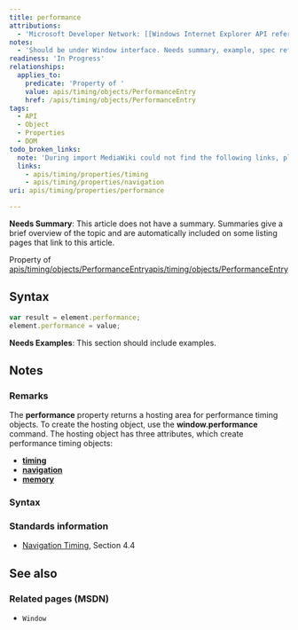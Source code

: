 ```yaml
---
title: performance
attributions:
  - 'Microsoft Developer Network: [[Windows Internet Explorer API reference](http://msdn.microsoft.com/en-us/library/ie/hh828809%28v=vs.85%29.aspx) Article]'
notes:
  - 'Should be under Window interface. Needs summary, example, spec reference'
readiness: 'In Progress'
relationships:
  applies_to:
    predicate: 'Property of '
    value: apis/timing/objects/PerformanceEntry
    href: /apis/timing/objects/PerformanceEntry
tags:
  - API
  - Object
  - Properties
  - DOM
todo_broken_links:
  note: 'During import MediaWiki could not find the following links, please fix and adjust this list.'
  links:
    - apis/timing/properties/timing
    - apis/timing/properties/navigation
uri: apis/timing/properties/performance

---
```

**Needs Summary**: This article does not have a summary. Summaries give a brief overview of the topic and are automatically included on some listing pages that link to this article.

Property of [apis/timing/objects/PerformanceEntry](/apis/timing/objects/PerformanceEntry)[apis/timing/objects/PerformanceEntry](/apis/timing/objects/PerformanceEntry)

## <span>Syntax</span>

``` js
var result = element.performance;
element.performance = value;
```

**Needs Examples**: This section should include examples.

## <span>Notes</span>

### <span>Remarks</span>

The **performance** property returns a hosting area for performance timing objects. To create the hosting object, use the **window.performance** command. The hosting object has three attributes, which create performance timing objects:

-   [**timing**](/w/index.php?title=apis/timing/properties/timing&action=edit&redlink=1)
-   [**navigation**](/w/index.php?title=apis/timing/properties/navigation&action=edit&redlink=1)
-   [**memory**](/apis/timing/properties/memory)

### <span>Syntax</span>

### <span>Standards information</span>

-   [Navigation Timing](http://go.microsoft.com/fwlink/p/?linkid=210425), Section 4.4

## <span>See also</span>

### <span>Related pages (MSDN)</span>

-   `Window`

